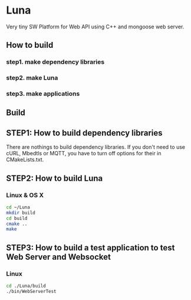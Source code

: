 # Luna
Very tiny SW Platform for Web API using C++ and mongoose web server.

## How to build
### step1. make dependency libraries
### step2. make Luna
### step3. make applications

## Build
## STEP1: How to build dependency libraries
There are nothings to build dependency libraries.
If you don't need to use cURL, Mbedtls or MQTT, you have to turn off options for their in CMakeLists.txt.

## STEP2: How to build Luna
### Linux & OS X
```bash
cd ~/Luna
mkdir build  
cd build
cmake ..
make
```

## STEP3: How to build a test application to test Web Server and Websocket
### Linux
```bash
cd ./Luna/build
./bin/WebServerTest
```
